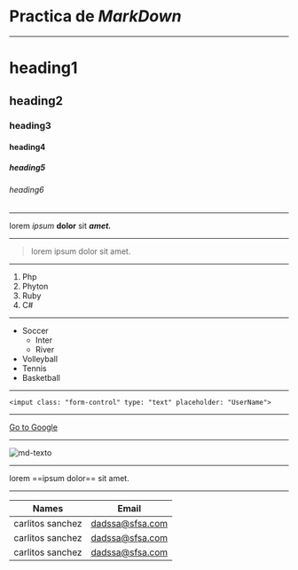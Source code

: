 # **Practica de** **_MarkDown_**

---

# heading1

## heading2

### heading3

#### heading4

##### heading5

###### heading6

---

lorem _ipsum_ **dolor** sit **_amet._**

---

> lorem ipsum dolor sit amet.

---

1. Php
2. Phyton
3. Ruby
4. C#

---

- Soccer
  - Inter
  - River
- Volleyball
- Tennis
- Basketball

---

`<imput class: "form-control" type: "text" placeholder: "UserName">`

---

[Go to Google](https://www.google.com/)

---

![md-texto](https://encrypted-tbn0.gstatic.com/images?q=tbn:ANd9GcS39Cg_oZc1N4QhUyLjMVEQsm7Ldwx47wuCqA&usqp=CAU)

---

lorem ==ipsum dolor== sit amet.

---

| Names            | Email           |
| ---------------- | --------------- |
| carlitos sanchez | dadssa@sfsa.com |
| carlitos sanchez | dadssa@sfsa.com |
| carlitos sanchez | dadssa@sfsa.com |
